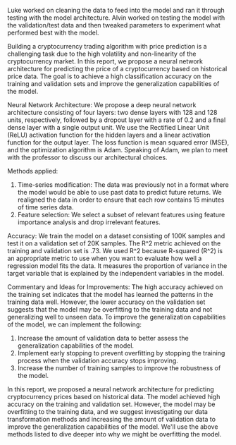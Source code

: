 Luke worked on cleaning the data to feed into the model and ran it through testing with the model architecture. Alvin worked on testing the model with the validation/test data and then tweaked parameters to experiment what performed best with the model. 

Building a cryptocurrency trading algorithm with price prediction is a challenging task due to the high volatility and non-linearity of the cryptocurrency market. In this report, we propose a neural network architecture for predicting the price of a cryptocurrency based on historical price data. The goal is to achieve a high classification accuracy on the training and validation sets and improve the generalization capabilities of the model.

Neural Network Architecture: We propose a deep neural network architecture consisting of four layers: two dense layers with 128 and 128 units, respectively, followed by a dropout layer with a rate of 0.2 and a final dense layer with a single output unit. We use the Rectified Linear Unit (ReLU) activation function for the hidden layers and a linear activation function for the output layer. The loss function is mean squared error (MSE), and the optimization algorithm is Adam. Speaking of Adam, we plan to meet with the professor to discuss our architectural choices. 

Methods applied:
1. Time-series modification: The data was previously not in a format where the model would be able to use past data to predict future returns. We realigned the data in order to ensure that each row contains 15 minutes of time series data. 
2. Feature selection: We select a subset of relevant features using feature importance analysis and drop irrelevant features.

Accuracy: We train the model on a dataset consisting of 100K samples and test it on a validation set of 20K samples. The R^2 metric achieved on the training and validation set is .73. We used R^2 because R-squared (R^2) is an appropriate metric to use when you want to evaluate how well a regression model fits the data. It measures the proportion of variance in the target variable that is explained by the independent variables in the model.

Commentary and Ideas for Improvements: The high accuracy achieved on the training set indicates that the model has learned the patterns in the training data well. However, the lower accuracy on the validation set suggests that the model may be overfitting to the training data and not generalizing well to unseen data.
To improve the generalization capabilities of the model, we can implement the following:
1. Increase the amount of validation data to better assess the generalization capabilities of the model.
2. Implement early stopping to prevent overfitting by stopping the training process when the validation accuracy stops improving.
3. Increase the number of training samples to improve the robustness of the model.

In this report, we proposed a neural network architecture for predicting cryptocurrency prices based on historical data. The model achieved high accuracy on the training and validation set. However, the model may be overfitting to the training data, and we suggest investigating our data transformation methods and increasing the amount of validation data to improve the generalization capabilities of the model. We'll use the above methods listed to dive deeper into why we might be overfitting the model. 
